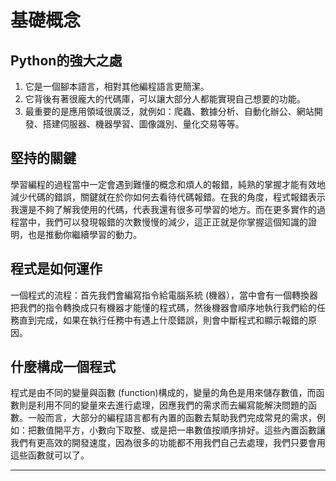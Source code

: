 # 基礎概念
## Python的強大之處
1. 它是一個腳本語言，相對其他編程語言更簡潔。
2. 它背後有著很龐大的代碼庫，可以讓大部分人都能實現自己想要的功能。
3. 最重要的是應用領域很廣泛，就例如：爬蟲、數據分析、自動化辦公、網站開發、搭建伺服器、機器學習、圖像識別、量化交易等等。

## 堅持的關鍵
學習編程的過程當中一定會遇到難懂的概念和煩人的報錯，純熟的掌握才能有效地減少代碼的錯誤，關鍵就在於你如何去看待代碼報錯。在我的角度，程式報錯表示我還是不夠了解我使用的代碼，代表我還有很多可學習的地方。而在更多實作的過程當中，我們可以發現報錯的次數慢慢的減少，這正正就是你掌握這個知識的證明，也是推動你繼續學習的動力。

## 程式是如何運作
一個程式的流程：首先我們會編寫指令給電腦系統 (機器），當中會有一個轉換器把我們的指令轉換成只有機器才能懂的程式碼，然後機器會順序地執行我們給的任務直到完成，如果在執行任務中有遇上什麼錯誤，則會中斷程式和顯示報錯的原因。

## 什麼構成一個程式
程式是由不同的變量與函數 (function)構成的，變量的角色是用來儲存數值，而函數則是利用不同的變量來去進行處理，因應我們的需求而去編寫能解決問題的函數。一般而言，大部分的編程語言都有內置的函數去幫助我們完成常見的需求，例如：把數值開平方，小數向下取整、或是把一串數值按順序排好。這些內置函數讓我們有更高效的開發速度，因為很多的功能都不用我們自己去處理，我們只要會用這些函數就可以了。

---